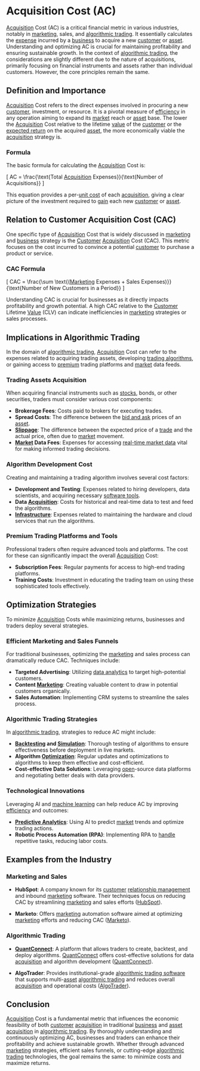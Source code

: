 # Acquisition Cost (AC)

[Acquisition](../a/acquisition.md) Cost (AC) is a critical financial metric in various industries, notably in [marketing](../m/marketing.md), sales, and [algorithmic trading](../a/accountability.md). It essentially calculates the [expense](../e/expense.md) incurred by a [business](../b/business.md) to acquire a new [customer](../c/customer.md) or [asset](../a/asset.md). Understanding and optimizing AC is crucial for maintaining profitability and ensuring sustainable growth. In the context of [algorithmic trading](../a/accountability.md), the considerations are slightly different due to the nature of acquisitions, primarily focusing on financial instruments and assets rather than individual customers. However, the core principles remain the same.

## Definition and Importance

[Acquisition](../a/acquisition.md) Cost refers to the direct expenses involved in procuring a new [customer](../c/customer.md), investment, or resource. It is a pivotal measure of [efficiency](../e/efficiency.md) in any operation aiming to expand its [market](../m/market.md) reach or [asset](../a/asset.md) base. The lower the [Acquisition](../a/acquisition.md) Cost relative to the lifetime [value](../v/value.md) of the [customer](../c/customer.md) or the [expected return](../e/expected_return.md) on the acquired [asset](../a/asset.md), the more economically viable the [acquisition](../a/acquisition.md) strategy is.

### Formula

The basic formula for calculating the [Acquisition](../a/acquisition.md) Cost is:

\[
AC = \frac{\text{Total [Acquisition](../a/acquisition.md) Expenses}}{\text{Number of Acquisitions}}
\]

This equation provides a per-[unit cost](../u/unit_cost.md) of each [acquisition](../a/acquisition.md), giving a clear picture of the investment required to [gain](../g/gain.md) each new [customer](../c/customer.md) or [asset](../a/asset.md).

## Relation to Customer Acquisition Cost (CAC)

One specific type of [Acquisition](../a/acquisition.md) Cost that is widely discussed in [marketing](../m/marketing.md) and [business](../b/business.md) strategy is the [Customer](../c/customer.md) [Acquisition](../a/acquisition.md) Cost (CAC). This metric focuses on the cost incurred to convince a potential [customer](../c/customer.md) to purchase a product or service.

### CAC Formula

\[
CAC = \frac{\sum \text{([Marketing](../m/marketing.md) Expenses + Sales Expenses)}}{\text{Number of New Customers in a Period}}
\]

Understanding CAC is crucial for businesses as it directly impacts profitability and growth potential. A high CAC relative to the [Customer](../c/customer.md) Lifetime [Value](../v/value.md) (CLV) can indicate inefficiencies in [marketing](../m/marketing.md) strategies or sales processes.

## Implications in Algorithmic Trading

In the domain of [algorithmic trading](../a/accountability.md), [Acquisition](../a/acquisition.md) Cost can refer to the expenses related to acquiring trading assets, developing [trading algorithms](../t/trading_algorithms.md), or gaining access to [premium](../p/premium.md) trading platforms and [market](../m/market.md) data feeds.

### Trading Assets Acquisition

When acquiring financial instruments such as [stocks](../s/stock.md), bonds, or other securities, traders must consider various cost components:
- **Brokerage Fees**: Costs paid to brokers for executing trades.
- **Spread Costs**: The difference between the [bid and ask](../b/bid_and_ask.md) prices of an [asset](../a/asset.md).
- **[Slippage](../s/slippage.md)**: The difference between the expected price of a [trade](../t/trade.md) and the actual price, often due to [market](../m/market.md) movement.
- **[Market](../m/market.md) Data Fees**: Expenses for accessing [real-time market data](../r/real-time_market_data.md) vital for making informed trading decisions.

### Algorithm Development Cost

Creating and maintaining a trading algorithm involves several cost factors:
- **Development and Testing**: Expenses related to hiring developers, data scientists, and acquiring necessary [software tools](../s/software_tools_for_trading.md).
- **Data [Acquisition](../a/acquisition.md)**: Costs for historical and real-time data to test and feed the algorithms.
- **[Infrastructure](../i/infrastructure.md)**: Expenses related to maintaining the hardware and cloud services that run the algorithms.

### Premium Trading Platforms and Tools

Professional traders often require advanced tools and platforms. The cost for these can significantly impact the overall [Acquisition](../a/acquisition.md) Cost:
- **Subscription Fees**: Regular payments for access to high-end trading platforms.
- **Training Costs**: Investment in educating the trading team on using these sophisticated tools effectively.

## Optimization Strategies

To minimize [Acquisition](../a/acquisition.md) Costs while maximizing returns, businesses and traders deploy several strategies.

### Efficient Marketing and Sales Funnels

For traditional businesses, optimizing the [marketing](../m/marketing.md) and sales process can dramatically reduce CAC. Techniques include:
- **Targeted Advertising**: Utilizing [data analytics](../d/data_analytics.md) to target high-potential customers.
- **Content [Marketing](../m/marketing.md)**: Creating valuable content to draw in potential customers organically.
- **Sales Automation**: Implementing CRM systems to streamline the sales process.

### Algorithmic Trading Strategies

In [algorithmic trading](../a/accountability.md), strategies to reduce AC might include:
- **[Backtesting](../b/backtesting.md) and [Simulation](../s/simulation_in_trading.md)**: Thorough testing of algorithms to ensure effectiveness before deployment in live markets.
- **Algorithm [Optimization](../o/optimization.md)**: Regular updates and optimizations to algorithms to keep them effective and cost-efficient.
- **Cost-effective Data Solutions**: Leveraging [open](../o/open.md)-source data platforms and negotiating better deals with data providers.

### Technological Innovations

Leveraging AI and [machine learning](../m/machine_learning.md) can help reduce AC by improving [efficiency](../e/efficiency.md) and outcomes:
- **[Predictive Analytics](../p/predictive_analytics.md)**: Using AI to predict [market](../m/market.md) trends and optimize trading actions.
- **Robotic Process Automation (RPA)**: Implementing RPA to [handle](../h/handle.md) repetitive tasks, reducing labor costs.

## Examples from the Industry

### Marketing and Sales

- **HubSpot**: A company known for its [customer](../c/customer.md) [relationship management](../r/relationship_management.md) and inbound [marketing](../m/marketing.md) software. Their techniques focus on reducing CAC by streamlining [marketing](../m/marketing.md) and sales efforts ([HubSpot](https://www.hubspot.com/)).
  
- **Marketo**: Offers [marketing](../m/marketing.md) automation software aimed at optimizing [marketing](../m/marketing.md) efforts and reducing CAC ([Marketo](https://www.marketo.com/)).

### Algorithmic Trading

- **[QuantConnect](../q/quantconnect.md)**: A platform that allows traders to create, backtest, and deploy algorithms. [QuantConnect](../q/quantconnect.md) offers cost-effective solutions for data [acquisition](../a/acquisition.md) and algorithm development ([QuantConnect](https://www.quantconnect.com/)).

- **AlgoTrader**: Provides institutional-grade [algorithmic trading software](../a/algorithmic_trading_software.md) that supports multi-[asset](../a/asset.md) [algorithmic trading](../a/accountability.md) and reduces overall [acquisition](../a/acquisition.md) and operational costs ([AlgoTrader](https://www.algotrader.com/)).

## Conclusion

[Acquisition](../a/acquisition.md) Cost is a fundamental metric that influences the economic feasibility of both [customer](../c/customer.md) [acquisition](../a/acquisition.md) in traditional [business](../b/business.md) and [asset](../a/asset.md) [acquisition](../a/acquisition.md) in [algorithmic trading](../a/accountability.md). By thoroughly understanding and continuously optimizing AC, businesses and traders can enhance their profitability and achieve sustainable growth. Whether through advanced [marketing](../m/marketing.md) strategies, efficient sales funnels, or cutting-edge [algorithmic trading](../a/accountability.md) technologies, the goal remains the same: to minimize costs and maximize returns.